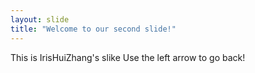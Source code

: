 ```yaml
---
layout: slide
title: "Welcome to our second slide!"
---
```

This is IrisHuiZhang's slike
Use the left arrow to go back!
